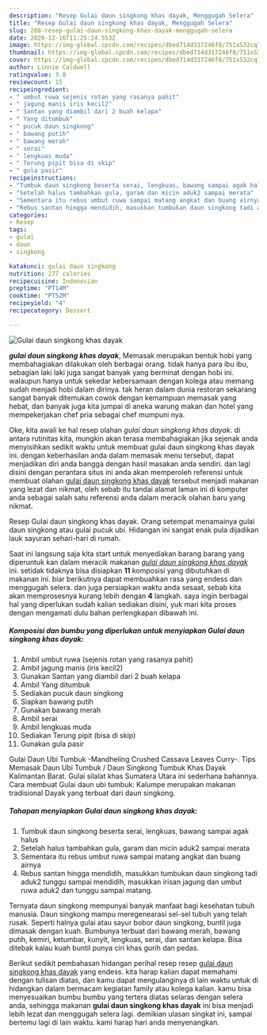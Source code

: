 ```yaml
---
description: "Resep Gulai daun singkong khas dayak, Menggugah Selera"
title: "Resep Gulai daun singkong khas dayak, Menggugah Selera"
slug: 288-resep-gulai-daun-singkong-khas-dayak-menggugah-selera
date: 2020-12-16T11:25:24.553Z
image: https://img-global.cpcdn.com/recipes/dbed714d317246f8/751x532cq70/gulai-daun-singkong-khas-dayak-foto-resep-utama.jpg
thumbnail: https://img-global.cpcdn.com/recipes/dbed714d317246f8/751x532cq70/gulai-daun-singkong-khas-dayak-foto-resep-utama.jpg
cover: https://img-global.cpcdn.com/recipes/dbed714d317246f8/751x532cq70/gulai-daun-singkong-khas-dayak-foto-resep-utama.jpg
author: Linnie Caldwell
ratingvalue: 3.8
reviewcount: 15
recipeingredient:
- " umbut ruwa sejenis rotan yang rasanya pahit"
- " jagung manis iris kecil2"
- " Santan yang diambil dari 2 buah kelapa"
- " Yang ditumbuk"
- " pucuk daun singkong"
- " bawang putih"
- " bawang merah"
- " serai"
- " lengkuas muda"
- " Terung pipit bisa di skip"
- " gula pasir"
recipeinstructions:
- "Tumbuk daun singkong beserta serai, lengkuas, bawang sampai agak halus"
- "Setelah halus tambahkan gula, garam dan micin aduk2 sampai merata"
- "Sementara itu rebus umbut ruwa sampai matang angkat dan buang airnya"
- "Rebus santan hingga mendidih, masukkan tumbukan daun singkong tadi aduk2 tunggu sampai mendidih, masukkan irisan jagung dan umbut ruwa aduk2 dan tunggu sampai matang."
categories:
- Resep
tags:
- gulai
- daun
- singkong

katakunci: gulai daun singkong 
nutrition: 277 calories
recipecuisine: Indonesian
preptime: "PT14M"
cooktime: "PT52M"
recipeyield: "4"
recipecategory: Dessert

---
```



![Gulai daun singkong khas dayak](https://img-global.cpcdn.com/recipes/dbed714d317246f8/751x532cq70/gulai-daun-singkong-khas-dayak-foto-resep-utama.jpg)

<b><i>gulai daun singkong khas dayak</i></b>, Memasak merupakan bentuk hobi yang membahagiakan dilakukan oleh berbagai orang. tidak hanya para ibu ibu, sebagian laki laki juga sangat banyak yang berminat dengan hobi ini. walaupun hanya untuk sekedar kebersamaan dengan kolega atau memang sudah menjadi hobi dalam dirinya. tak heran dalam dunia restoran sekarang sangat banyak ditemukan cowok dengan kemampuan memasak yang hebat, dan banyak juga kita jumpai di aneka warung makan dan hotel yang mempekerjakan chef pria sebagai chef mumpuni nya.

Oke, kita awali ke hal resep olahan <i>gulai daun singkong khas dayak</i>. di antara rutinitas kita, mungkin akan terasa membahagiakan jika sejenak anda menyisihkan sedikit waktu untuk membuat gulai daun singkong khas dayak ini. dengan keberhasilan anda dalam memasak menu tersebut, dapat menjadikan diri anda bangga dengan hasil masakan anda sendiri. dan lagi disini dengan perantara situs ini anda akan memperoleh referensi untuk membuat olahan <u>gulai daun singkong khas dayak</u> tersebut menjadi makanan yang lezat dan nikmat, oleh sebab itu tandai alamat laman ini di komputer anda sebagai salah satu referensi anda dalam meracik olahan baru yang nikmat.

Resep Gulai daun singkong khas dayak. Orang setempat menamainya gulai daun singkong atau gulai pucuk ubi. Hidangan ini sangat enak pula dijadikan lauk sayuran sehari-hari di rumah.


Saat ini langsung saja kita start untuk menyediakan barang barang yang diperuntuk kan dalam meracik makanan <u><i>gulai daun singkong khas dayak</i></u> ini. setidak tidaknya bisa disiapkan <b>11</b> komposisi yang dibutuhkan di makanan ini. biar berikutnya dapat membuahkan rasa yang endess dan menggugah selera. dan juga persiapkan waktu anda sesaat, sebab kita akan memprosesnya kurang lebih dengan <b>4</b> langkah. saya ingin berbagai hal yang diperlukan sudah kalian sediakan disini, yuk mari kita proses dengan mengamati dulu bahan perlengkapan dibawah ini.

<!--inarticleads1-->

##### Komposisi dan bumbu yang diperlukan untuk menyiapkan Gulai daun singkong khas dayak:

1. Ambil  umbut ruwa (sejenis rotan yang rasanya pahit)
1. Ambil  jagung manis (iris kecil2)
1. Gunakan  Santan yang diambil dari 2 buah kelapa
1. Ambil  Yang ditumbuk
1. Sediakan  pucuk daun singkong
1. Siapkan  bawang putih
1. Gunakan  bawang merah
1. Ambil  serai
1. Ambil  lengkuas muda
1. Sediakan  Terung pipit (bisa di skip)
1. Gunakan  gula pasir


Gulai Daun Ubi Tumbuk -Mandheling Crushed Cassava Leaves Curry-. Tips Memasak Daun Ubi Tumbuk / Daun Singkong Tumbuk Khas Dayak Kalimantan Barat. Gulai silalat khas Sumatera Utara ini sederhana bahannya. Cara membuat Gulai daun ubi tumbuk: Kalumpe merupakan makanan tradisional Dayak yang terbuat dari daun singkong. 

<!--inarticleads2-->

##### Tahapan menyiapkan Gulai daun singkong khas dayak:

1. Tumbuk daun singkong beserta serai, lengkuas, bawang sampai agak halus
1. Setelah halus tambahkan gula, garam dan micin aduk2 sampai merata
1. Sementara itu rebus umbut ruwa sampai matang angkat dan buang airnya
1. Rebus santan hingga mendidih, masukkan tumbukan daun singkong tadi aduk2 tunggu sampai mendidih, masukkan irisan jagung dan umbut ruwa aduk2 dan tunggu sampai matang.


Ternyata daun singkong mempunyai banyak manfaat bagi kesehatan tubuh manusia. Daun singkong mampu meregenearasi sel-sel tubuh yang telah rusak. Seperti halnya gulai atau sayur bobor daun singkong, buntil juga dimasak dengan kuah. Bumbunya terbuat dari bawang merah, bawang putih, kemiri, ketumbar, kunyit, lengkuas, serai, dan santan kelapa. Bisa ditebak kalau kuah buntil punya ciri khas gurih dan pedas. 

Berikut sedikit pembahasan hidangan perihal resep resep <u>gulai daun singkong khas dayak</u> yang endess. kita harap kalian dapat memahami dengan tulisan diatas, dan kamu dapat mengulanginya di lain waktu untuk di hidangkan dalam bermacam kegiatan family atau kolega kalian. kamu bisa menyesuaikan bumbu bumbu yang tertera diatas selaras dengan selera anda, sehingga makanan <b>gulai daun singkong khas dayak</b> ini bisa menjadi lebih lezat dan menggugah selera lagi. demikian ulasan singkat ini, sampai bertemu lagi di lain waktu. kami harap hari anda menyenangkan.
